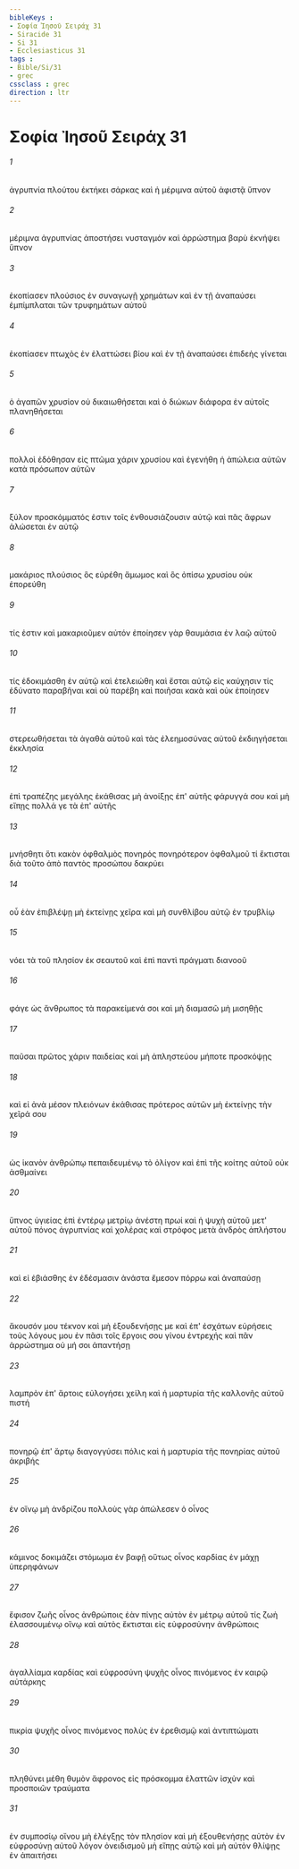 ```yaml
---
bibleKeys : 
- Σοφία Ἰησοῦ Σειράχ 31
- Siracide 31
- Si 31
- Ecclesiasticus 31
tags : 
- Bible/Si/31
- grec
cssclass : grec
direction : ltr
---
```


# Σοφία Ἰησοῦ Σειράχ 31

###### 1
ἀγρυπνία πλούτου ἐκτήκει σάρκας καὶ ἡ μέριμνα αὐτοῦ ἀφιστᾷ ὕπνον
###### 2
μέριμνα ἀγρυπνίας ἀποστήσει νυσταγμόν καὶ ἀρρώστημα βαρὺ ἐκνήψει ὕπνον
###### 3
ἐκοπίασεν πλούσιος ἐν συναγωγῇ χρημάτων καὶ ἐν τῇ ἀναπαύσει ἐμπίμπλαται τῶν τρυφημάτων αὐτοῦ
###### 4
ἐκοπίασεν πτωχὸς ἐν ἐλαττώσει βίου καὶ ἐν τῇ ἀναπαύσει ἐπιδεὴς γίνεται
###### 5
ὁ ἀγαπῶν χρυσίον οὐ δικαιωθήσεται καὶ ὁ διώκων διάφορα ἐν αὐτοῖς πλανηθήσεται
###### 6
πολλοὶ ἐδόθησαν εἰς πτῶμα χάριν χρυσίου καὶ ἐγενήθη ἡ ἀπώλεια αὐτῶν κατὰ πρόσωπον αὐτῶν
###### 7
ξύλον προσκόμματός ἐστιν τοῖς ἐνθουσιάζουσιν αὐτῷ καὶ πᾶς ἄφρων ἁλώσεται ἐν αὐτῷ
###### 8
μακάριος πλούσιος ὃς εὑρέθη ἄμωμος καὶ ὃς ὀπίσω χρυσίου οὐκ ἐπορεύθη
###### 9
τίς ἐστιν καὶ μακαριοῦμεν αὐτόν ἐποίησεν γὰρ θαυμάσια ἐν λαῷ αὐτοῦ
###### 10
τίς ἐδοκιμάσθη ἐν αὐτῷ καὶ ἐτελειώθη καὶ ἔσται αὐτῷ εἰς καύχησιν τίς ἐδύνατο παραβῆναι καὶ οὐ παρέβη καὶ ποιῆσαι κακὰ καὶ οὐκ ἐποίησεν
###### 11
στερεωθήσεται τὰ ἀγαθὰ αὐτοῦ καὶ τὰς ἐλεημοσύνας αὐτοῦ ἐκδιηγήσεται ἐκκλησία
###### 12
ἐπὶ τραπέζης μεγάλης ἐκάθισας μὴ ἀνοίξῃς ἐπ' αὐτῆς φάρυγγά σου καὶ μὴ εἴπῃς πολλά γε τὰ ἐπ' αὐτῆς
###### 13
μνήσθητι ὅτι κακὸν ὀφθαλμὸς πονηρός πονηρότερον ὀφθαλμοῦ τί ἔκτισται διὰ τοῦτο ἀπὸ παντὸς προσώπου δακρύει
###### 14
οὗ ἐὰν ἐπιβλέψῃ μὴ ἐκτείνῃς χεῖρα καὶ μὴ συνθλίβου αὐτῷ ἐν τρυβλίῳ
###### 15
νόει τὰ τοῦ πλησίον ἐκ σεαυτοῦ καὶ ἐπὶ παντὶ πράγματι διανοοῦ
###### 16
φάγε ὡς ἄνθρωπος τὰ παρακείμενά σοι καὶ μὴ διαμασῶ μὴ μισηθῇς
###### 17
παῦσαι πρῶτος χάριν παιδείας καὶ μὴ ἀπληστεύου μήποτε προσκόψῃς
###### 18
καὶ εἰ ἀνὰ μέσον πλειόνων ἐκάθισας πρότερος αὐτῶν μὴ ἐκτείνῃς τὴν χεῖρά σου
###### 19
ὡς ἱκανὸν ἀνθρώπῳ πεπαιδευμένῳ τὸ ὀλίγον καὶ ἐπὶ τῆς κοίτης αὐτοῦ οὐκ ἀσθμαίνει
###### 20
ὕπνος ὑγιείας ἐπὶ ἐντέρῳ μετρίῳ ἀνέστη πρωί καὶ ἡ ψυχὴ αὐτοῦ μετ' αὐτοῦ πόνος ἀγρυπνίας καὶ χολέρας καὶ στρόφος μετὰ ἀνδρὸς ἀπλήστου
###### 21
καὶ εἰ ἐβιάσθης ἐν ἐδέσμασιν ἀνάστα ἔμεσον πόρρω καὶ ἀναπαύσῃ
###### 22
ἄκουσόν μου τέκνον καὶ μὴ ἐξουδενήσῃς με καὶ ἐπ' ἐσχάτων εὑρήσεις τοὺς λόγους μου ἐν πᾶσι τοῖς ἔργοις σου γίνου ἐντρεχής καὶ πᾶν ἀρρώστημα οὐ μή σοι ἀπαντήσῃ
###### 23
λαμπρὸν ἐπ' ἄρτοις εὐλογήσει χείλη καὶ ἡ μαρτυρία τῆς καλλονῆς αὐτοῦ πιστή
###### 24
πονηρῷ ἐπ' ἄρτῳ διαγογγύσει πόλις καὶ ἡ μαρτυρία τῆς πονηρίας αὐτοῦ ἀκριβής
###### 25
ἐν οἴνῳ μὴ ἀνδρίζου πολλοὺς γὰρ ἀπώλεσεν ὁ οἶνος
###### 26
κάμινος δοκιμάζει στόμωμα ἐν βαφῇ οὕτως οἶνος καρδίας ἐν μάχῃ ὑπερηφάνων
###### 27
ἔφισον ζωῆς οἶνος ἀνθρώποις ἐὰν πίνῃς αὐτὸν ἐν μέτρῳ αὐτοῦ τίς ζωὴ ἐλασσουμένῳ οἴνῳ καὶ αὐτὸς ἔκτισται εἰς εὐφροσύνην ἀνθρώποις
###### 28
ἀγαλλίαμα καρδίας καὶ εὐφροσύνη ψυχῆς οἶνος πινόμενος ἐν καιρῷ αὐτάρκης
###### 29
πικρία ψυχῆς οἶνος πινόμενος πολὺς ἐν ἐρεθισμῷ καὶ ἀντιπτώματι
###### 30
πληθύνει μέθη θυμὸν ἄφρονος εἰς πρόσκομμα ἐλαττῶν ἰσχὺν καὶ προσποιῶν τραύματα
###### 31
ἐν συμποσίῳ οἴνου μὴ ἐλέγξῃς τὸν πλησίον καὶ μὴ ἐξουθενήσῃς αὐτὸν ἐν εὐφροσύνῃ αὐτοῦ λόγον ὀνειδισμοῦ μὴ εἴπῃς αὐτῷ καὶ μὴ αὐτὸν θλίψῃς ἐν ἀπαιτήσει
